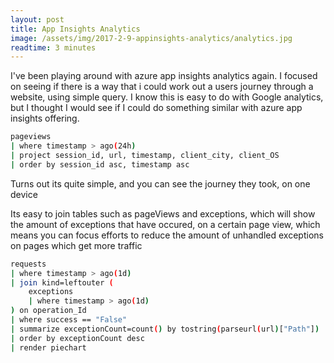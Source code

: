 ```yaml
---
layout: post
title: App Insights Analytics
image: /assets/img/2017-2-9-appinsights-analytics/analytics.jpg
readtime: 3 minutes
---
```


I've been playing around with azure app insights analytics again. I focused on seeing if there is a way that i could work out a users journey through a website, using simple query. I know this is easy to do with Google analytics, but I thought I would see if I could do something similar with azure app insights offering.

```bash
pageviews
| where timestamp > ago(24h)
| project session_id, url, timestamp, client_city, client_OS
| order by session_id asc, timestamp asc 
```

Turns out its quite simple, and you can see the journey they took, on one device

Its easy to join tables such as pageViews and exceptions, which will show the amount of exceptions that have occured, on a certain page view, which means you can focus efforts to reduce the amount of unhandled exceptions on pages which get more traffic

```bash
requests
| where timestamp > ago(1d)
| join kind=leftouter (
    exceptions
    | where timestamp > ago(1d)
) on operation_Id
| where success == "False"
| summarize exceptionCount=count() by tostring(parseurl(url)["Path"])
| order by exceptionCount desc
| render piechart 
```

